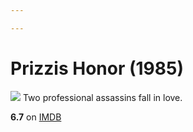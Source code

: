 ```yaml
---

---
```


# Prizzis Honor (1985)
![](https://m.media-amazon.com/images/M/MV5BZmVmOGIzNDUtODYwZi00NWI2LTlhOGQtNmU1ZjU2OGFiOTRlXkEyXkFqcGdeQXVyMTAwMzUyOTc@._V1_SX300.jpg)
Two professional assassins fall in love.

**6.7** on [IMDB](https://www.imdb.com/title/tt0089841)
